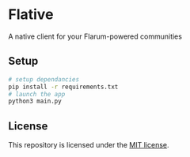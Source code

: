 # Flative
A native client for your Flarum-powered communities

## Setup
```sh
# setup dependancies
pip install -r requirements.txt
# launch the app
python3 main.py
```

## License
This repository is licensed under the [MIT license](LICENSE).